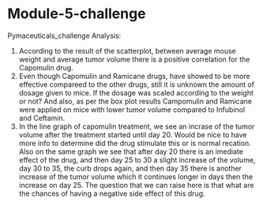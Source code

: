 # Module-5-challenge
Pymaceuticals_challenge
Analysis:
1. According to the result of the scatterplot, between average mouse weight and average tumor volume there is a positive correlation for the Capomulin drug.
2. Even though Capomulin and Ramicane drugs, have showed to be more effective compareed to the other drugs, still it is unknown the amount of dosage given to mice. If the dosage was scaled according to the weight or not? And also, as per the box plot results Campomulin and Ramicane were applied on mice with lower tumor volume compared to Infubinol and Ceftamin.
3. In the line graph of capomulin treatment, we see an incrase of the tumor volume after the treatment started until day 20. Would be nice to have more info to determine did the drug stimulate this or is normal recation. Also on the same graph we see that after day 20 there is an imediate effect of the drug, and then day 25 to 30 a slight increase of the volume, day 30 to 35, the curb drops again, and then day 35 there is another increase of the tumor volume which it continues longer in days then the increase on day 25. The question that we can raise here is that what are the chances of having a negative side effect of this drug. 
